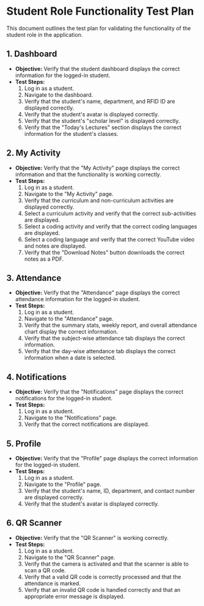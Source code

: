 # Student Role Functionality Test Plan

This document outlines the test plan for validating the functionality of the student role in the application.

## 1. Dashboard

*   **Objective:** Verify that the student dashboard displays the correct information for the logged-in student.
*   **Test Steps:**
    1.  Log in as a student.
    2.  Navigate to the dashboard.
    3.  Verify that the student's name, department, and RFID ID are displayed correctly.
    4.  Verify that the student's avatar is displayed correctly.
    5.  Verify that the student's "scholar level" is displayed correctly.
    6.  Verify that the "Today's Lectures" section displays the correct information for the student's classes.

## 2. My Activity

*   **Objective:** Verify that the "My Activity" page displays the correct information and that the functionality is working correctly.
*   **Test Steps:**
    1.  Log in as a student.
    2.  Navigate to the "My Activity" page.
    3.  Verify that the curriculum and non-curriculum activities are displayed correctly.
    4.  Select a curriculum activity and verify that the correct sub-activities are displayed.
    5.  Select a coding activity and verify that the correct coding languages are displayed.
    6.  Select a coding language and verify that the correct YouTube video and notes are displayed.
    7.  Verify that the "Download Notes" button downloads the correct notes as a PDF.

## 3. Attendance

*   **Objective:** Verify that the "Attendance" page displays the correct attendance information for the logged-in student.
*   **Test Steps:**
    1.  Log in as a student.
    2.  Navigate to the "Attendance" page.
    3.  Verify that the summary stats, weekly report, and overall attendance chart display the correct information.
    4.  Verify that the subject-wise attendance tab displays the correct information.
    5.  Verify that the day-wise attendance tab displays the correct information when a date is selected.

## 4. Notifications

*   **Objective:** Verify that the "Notifications" page displays the correct notifications for the logged-in student.
*   **Test Steps:**
    1.  Log in as a student.
    2.  Navigate to the "Notifications" page.
    3.  Verify that the correct notifications are displayed.

## 5. Profile

*   **Objective:** Verify that the "Profile" page displays the correct information for the logged-in student.
*   **Test Steps:**
    1.  Log in as a student.
    2.  Navigate to the "Profile" page.
    3.  Verify that the student's name, ID, department, and contact number are displayed correctly.
    4.  Verify that the student's avatar is displayed correctly.

## 6. QR Scanner

*   **Objective:** Verify that the "QR Scanner" is working correctly.
*   **Test Steps:**
    1.  Log in as a student.
    2.  Navigate to the "QR Scanner" page.
    3.  Verify that the camera is activated and that the scanner is able to scan a QR code.
    4.  Verify that a valid QR code is correctly processed and that the attendance is marked.
    5.  Verify that an invalid QR code is handled correctly and that an appropriate error message is displayed.